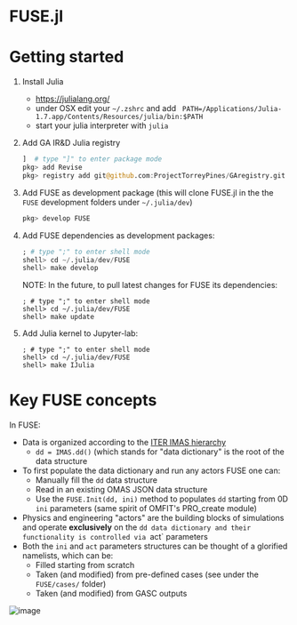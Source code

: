 # FUSE.jl

Getting started
===============

1. Install Julia
   * https://julialang.org/
   * under OSX edit your `~/.zshrc` and add ` PATH=/Applications/Julia-1.7.app/Contents/Resources/julia/bin:$PATH`
   * start your julia interpreter with `julia`

1. Add GA IR&D Julia registry
    ```julia
    ]  # type "]" to enter package mode
    pkg> add Revise
    pkg> registry add git@github.com:ProjectTorreyPines/GAregistry.git
    ```

1. Add FUSE as development package (this will clone FUSE.jl in the the `FUSE` development folders under `~/.julia/dev`)
    ```julia
    pkg> develop FUSE
    ```
    
1. Add FUSE dependencies as development packages:
    ```julia
    ; # type ";" to enter shell mode
    shell> cd ~/.julia/dev/FUSE
    shell> make develop
    ```

   NOTE: In the future, to pull latest changes for FUSE its dependencies:
    ```
    ; # type ";" to enter shell mode
    shell> cd ~/.julia/dev/FUSE
    shell> make update
    ```
    
1. Add Julia kernel to Jupyter-lab:
    ```
    ; # type ";" to enter shell mode
    shell> cd ~/.julia/dev/FUSE
    shell> make IJulia
    ```

Key FUSE concepts
=================

In FUSE:
* Data is organized according to the [ITER IMAS hierarchy](https://gafusion.github.io/omas/schema.html)
  * `dd = IMAS.dd()` (which stands for "data dictionary" is the root of the data structure
* To first populate the data dictionary and run any actors FUSE one can:
  * Manually fill the `dd` data structure
  * Read in an existing OMAS JSON data structure
  * Use the `FUSE.Init(dd, ini)` method to populates `dd` starting from 0D `ini` parameters (same spirit of OMFIT's PRO_create module)
* Physics and engineering "actors" are the building blocks of simulations and operate **exclusively** on the `dd data dictionary and their functionality is controlled via `act` parameters
* Both the `ini` and `act` parameters structures can be thought of a glorified namelists, which can be:
  * Filled starting from scratch
  * Taken (and modified) from pre-defined cases (see under the `FUSE/cases/` folder)
  * Taken (and modified) from GASC outputs

![image](https://user-images.githubusercontent.com/1537880/167070559-aeb20212-de01-4fff-ba68-4ebe70cc2b18.png)

